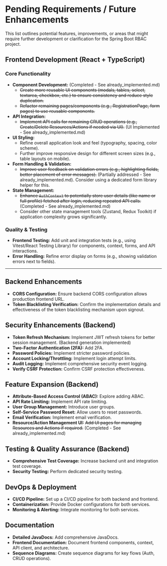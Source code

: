 # Pending Requirements / Future Enhancements

This list outlines potential features, improvements, or areas that might require further development or clarification for the Spring Boot RBAC project.

## Frontend Development (React + TypeScript)

### Core Functionality
- **Component Development:** (Completed - See already_implemented.md)
    - ~~Create more reusable UI components (modals, tables, select, textarea, checkbox, etc.) to ensure consistency and reduce style duplication.~~
    - ~~Refactor remaining pages/components (e.g., RegistrationPage, form pages) to use reusable components.~~
- **API Integration:**
    - ~~Implement API calls for remaining CRUD operations (e.g., Create/Delete Resources/Actions if needed via UI).~~ (UI Implemented - See already_implemented.md)
- **UI Styling:**
    - Refine overall application look and feel (typography, spacing, color scheme).
    - Further improve responsive design for different screen sizes (e.g., table layouts on mobile).
- **Form Handling & Validation:**
    - ~~Improve user feedback on validation errors (e.g., highlighting fields, better placement of error messages).~~ (Partially addressed - See already_implemented.md). Consider using a dedicated form library helper for this.
- **State Management:**
    - ~~Enhance `AuthContext` to potentially store user details (like name or full profile) fetched after login, reducing repeated API calls.~~ (Completed - See already_implemented.md)
    - Consider other state management tools (Zustand, Redux Toolkit) if application complexity grows significantly.

### Quality & Testing
- **Frontend Testing:** Add unit and integration tests (e.g., using Vitest/React Testing Library) for components, context, forms, and API interactions.
- **Error Handling:** Refine error display on forms (e.g., showing validation errors next to fields).

---

## Backend Enhancements
- **CORS Configuration:** Ensure backend CORS configuration allows production frontend URL.
- **Token Blacklisting Verification:** Confirm the implementation details and effectiveness of the token blacklisting mechanism upon signout.

## Security Enhancements (Backend)
- **Token Refresh Mechanism:** Implement JWT refresh tokens for better session management. (Backend generation implemented)
- **Two-Factor Authentication (2FA):** Add 2FA.
- **Password Policies:** Implement stricter password policies.
- **Account Locking/Throttling:** Implement login attempt limits.
- **Audit Logging:** Implement comprehensive security event logging.
- **Verify CSRF Protection:** Confirm CSRF protection effectiveness.

## Feature Expansion (Backend)
- **Attribute-Based Access Control (ABAC):** Explore adding ABAC.
- **API Rate Limiting:** Implement API rate limiting.
- **User Group Management:** Introduce user groups.
- **Self-Service Password Reset:** Allow users to reset passwords.
- **Email Verification:** Implement email verification.
- **Resource/Action Management UI:** ~~Add UI pages for managing Resources and Actions if required.~~ (Completed - See already_implemented.md)

## Testing & Quality Assurance (Backend)
- **Comprehensive Test Coverage:** Increase backend unit and integration test coverage.
- **Security Testing:** Perform dedicated security testing.

## DevOps & Deployment
- **CI/CD Pipeline:** Set up a CI/CD pipeline for both backend and frontend.
- **Containerization:** Provide Docker configurations for both services.
- **Monitoring & Alerting:** Integrate monitoring for both services.

## Documentation
- **Detailed JavaDocs:** Add comprehensive JavaDocs.
- **Frontend Documentation:** Document frontend components, context, API client, and architecture.
- **Sequence Diagrams:** Create sequence diagrams for key flows (Auth, CRUD operations).